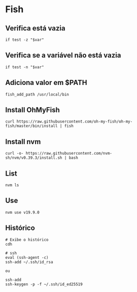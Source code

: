 # Fish

## Verifica está vazia
```
if test -z "$var"
```

## Verifica se a variável não está vazia
```
if test -n "$var"
```

## Adiciona valor em $PATH
```
fish_add_path /usr/local/bin
```

## Install OhMyFish
```
curl https://raw.githubusercontent.com/oh-my-fish/oh-my-fish/master/bin/install | fish
```

## Install nvm
```
curl -o- https://raw.githubusercontent.com/nvm-sh/nvm/v0.39.3/install.sh | bash
```

## List
```
nvm ls
```

## Use
```
nvm use v19.9.0
```

## Histórico
```
# Exibe o histórico
cdh

# ssh
eval (ssh-agent -c)
ssh-add ~/.ssh/id_rsa

ou

ssh-add
ssh-keygen -p -f ~/.ssh/id_ed25519
```

